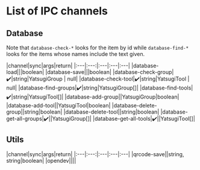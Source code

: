 # List of IPC channels

## Database

Note that `database-check-*` looks for the item by id while `database-find-*` looks for the items whose names include the text given.

|channel|sync|args|return|
|:---|:---:|:---|:---|:---|
|database-load|||boolean|
|database-save|||boolean|
|database-check-group|:heavy_check_mark:|string|YatsugiGroup \| null|
|database-check-tool|:heavy_check_mark:|string|YatsugiTool \| null|
|database-find-groups|:heavy_check_mark:|string|YatsugiGroup[]|
|database-find-tools|:heavy_check_mark:|string|YatsugiTool[]|
|database-add-group||YatsugiGroup|boolean|
|database-add-tool||YatsugiTool|boolean|
|database-delete-group||string|boolean|
|database-delete-tool||string|boolean|
|database-get-all-groups|:heavy_check_mark:||YatsugiGroup[]|
|database-get-all-tools|:heavy_check_mark:||YatsugiTool[]|

## Utils

|channel|sync|args|return|
|:---|:---:|:---|:---|:---|
|qrcode-save||string, string|boolean|
|opendev||||
